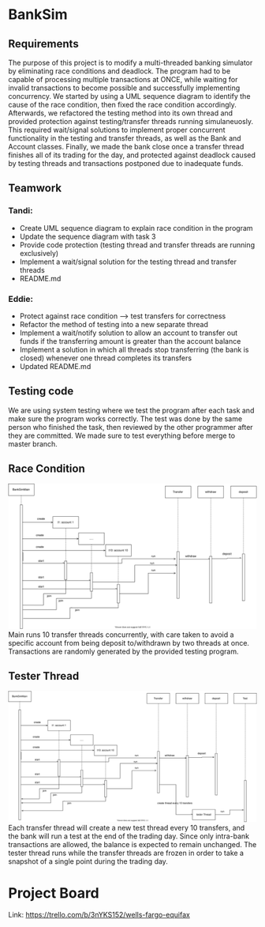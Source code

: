 # BankSim

## Requirements
The purpose of this project is to modify a multi-threaded banking simulator by eliminating race conditions and deadlock. The program had to be capable of processing multiple transactions at ONCE, while waiting for invalid transactions to become possible and successfully implementing concurrency.
We started by using a UML sequence diagram to identify the cause of the race condition, then fixed the race condition accordingly. Afterwards, we refactored the testing method into its own thread and provided protection against testing/transfer threads running simulaneuosly. This required wait/signal solutions to implement proper concurrent functionality in the testing and transfer threads, as well as the Bank and Account classes. Finally, we made the bank close once a transfer thread finishes all of its trading for the day, and protected against deadlock caused by testing threads and transactions postponed due to inadequate funds.

## Teamwork
### Tandi:
+ Create UML sequence diagram to explain race condition in the program
+ Update the sequence diagram with task 3
+ Provide code protection (testing thread and transfer threads are running exclusively)
+ Implement a wait/signal solution for the testing thread and transfer threads
+ README.md

### Eddie:
+ Protect against race condition --> test transfers for correctness
+ Refactor the method of testing into a new separate thread
+ Implement a wait/notify solution to allow an account to transfer out funds if the transferring amount is greater than the account balance
+ Implement a solution in which all threads stop transferring (the bank is closed) whenever one thread completes its transfers
+ Updated README.md

## Testing code
We are using system testing where we test the program after each task and make sure the program works correctly. The test was done by the same person who finished the task, then reviewed by the other programmer after they are committed. We made sure to test everything before merge to master branch. 

## Race Condition
![UMLRaceCondition](RaceCondition.svg)
Main runs 10 transfer threads concurrently, with care taken to avoid a specific account from being deposit to/withdrawn by two threads at once.
Transactions are randomly generated by the provided testing program.

## Tester Thread
![UMLRaceCondition](RaceConditionTask3.svg)
Each transfer thread will create a new test thread every 10 transfers, and the bank will run a test at the end of the trading day. Since only intra-bank transactions are allowed, the balance is expected to remain unchanged. The tester thread runs while the transfer threads are frozen in order to take a snapshot of a single point during the trading day.

# Project Board
Link: https://trello.com/b/3nYKS152/wells-fargo-equifax
